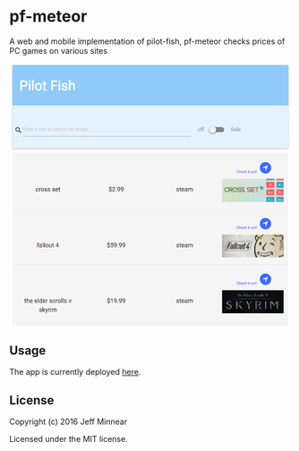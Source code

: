 # pf-meteor

A web and mobile implementation of pilot-fish, pf-meteor checks prices of PC games on various sites

![alt text](./assets/images/ui_sample.png "example")

## Usage
The app is currently deployed [here](https://pilot-fish.herokuapp.com).

## License
Copyright (c) 2016 Jeff Minnear

Licensed under the MIT license.
